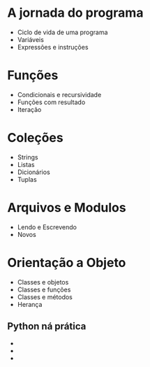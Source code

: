 # A jornada do programa
- Ciclo de vida de uma programa
- Variáveis
- Expressões e instruções

# Funções
- Condicionais e recursividade
- Funções com resultado
- Iteração

# Coleções
- Strings
- Listas
- Dicionários
- Tuplas

# Arquivos e Modulos
- Lendo e Escrevendo
- Novos

# Orientação a Objeto
- Classes e objetos
- Classes e funções
- Classes e métodos
- Herança

## Python ná prática
-
-
-
